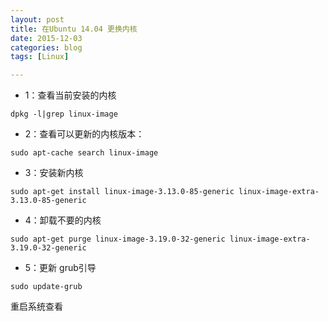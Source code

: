 ```yaml
---
layout: post
title: 在Ubuntu 14.04 更换内核
date: 2015-12-03
categories: blog
tags: [Linux]

---
```


* 1：查看当前安装的内核
```
dpkg -l|grep linux-image
```
* 2：查看可以更新的内核版本：
```
sudo apt-cache search linux-image
```
* 3：安装新内核
```
sudo apt-get install linux-image-3.13.0-85-generic linux-image-extra-3.13.0-85-generic
```
* 4：卸载不要的内核
```
sudo apt-get purge linux-image-3.19.0-32-generic linux-image-extra-3.19.0-32-generic
```
* 5：更新 grub引导
```
sudo update-grub
```
重启系统查看
